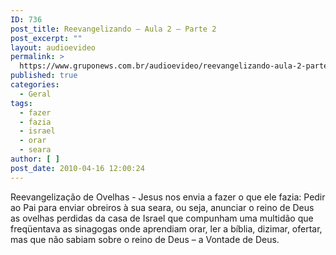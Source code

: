 ```yaml
---
ID: 736
post_title: Reevangelizando – Aula 2 – Parte 2
post_excerpt: ""
layout: audioevideo
permalink: >
  https://www.gruponews.com.br/audioevideo/reevangelizando-aula-2-parte-2
published: true
categories:
  - Geral
tags:
  - fazer
  - fazia
  - israel
  - orar
  - seara
author: [ ]
post_date: 2010-04-16 12:00:24
---
```

Reevangelização de Ovelhas - Jesus nos envia a fazer o que ele fazia: Pedir ao Pai para enviar obreiros à sua seara, ou seja, anunciar o reino de Deus as ovelhas perdidas da casa de Israel que compunham uma multidão que freqüentava as sinagogas onde aprendiam orar, ler a bíblia, dizimar, ofertar, mas que não sabiam sobre o reino de Deus – a Vontade de Deus.